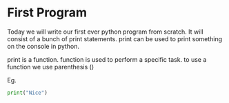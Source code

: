 # First Program

Today we will write our first ever python program from scratch. It will consist of a bunch of print statements. print can be used to print something on the console in python.

print is a function. function is used to perform a specific task. to use a function we use parenthesis ()

Eg.

```Python
print("Nice")
```
